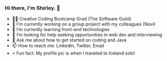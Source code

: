 ### Hi there, I'm Shirley. 👋

* 👩‍💻 Creative Coding Bootcamp Grad (The Software Guild)
* 🔭 I'm currently working on a group project with my colleagues (Novi)
* 🌱 I’m currently learning front-end technologies
* 🤔 I’m looking for help seeking opportunities in web dev and interviewing
* 💬 Ask me about how to get started on coding and Java
* 📫 How to reach me: LinkedIn, Twitter, Email
* ⚡ Fun fact: My profile pic is when I traveled to Iceland solo!
<!--
**shirlz201/shirlz201** is a ✨ _special_ ✨ repository because its `README.md` (this file) appears on your GitHub profile.

Here are some ideas to get you started:

- 🔭 I’m currently working on ...
- 🌱 I’m currently learning ...
- 👯 I’m looking to collaborate on ...
- 🤔 I’m looking for help with ...
- 💬 Ask me about ...
- 📫 How to reach me: ...
- 😄 Pronouns: ...
- ⚡ Fun fact: ...
-->
